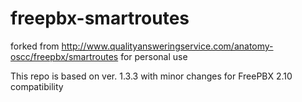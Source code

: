 freepbx-smartroutes
===================

forked from http://www.qualityansweringservice.com/anatomy-oscc/freepbx/smartroutes for personal use

This repo is based on ver. 1.3.3 with minor changes for FreePBX 2.10 compatibility